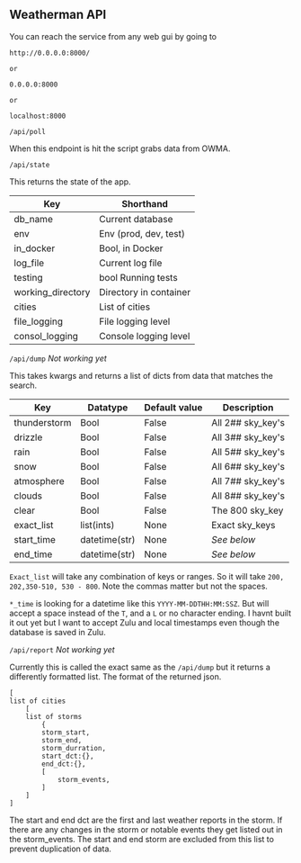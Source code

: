 ## Weatherman API

You can reach the service from any web gui by going to 

```http
http://0.0.0.0:8000/

or

0.0.0.0:8000

or

localhost:8000
```

`/api/poll`

When this endpoint is hit the script grabs data from OWMA. 

`/api/state`

This returns the state of the app. 

| Key               | Shorthand                 |
| ---               | ---                       |
| db_name           | Current database          |
| env               | Env (prod, dev, test)     |
| in_docker         | Bool, in Docker           |
| log_file          | Current log file          |
| testing           | bool Running tests        |
| working_directory | Directory in container    |
| cities            | List of cities            |
| file_logging      | File logging level        |
| consol_logging    | Console logging level     |

`/api/dump` _Not working yet_

This takes kwargs and returns a list of dicts from data that matches the search. 

| Key           | Datatype      | Default value | Description |
| ---           | ---           | ---   | --- |
| thunderstorm  | Bool          | False | All 2## sky_key's |
| drizzle       | Bool          | False | All 3## sky_key's |
| rain          | Bool          | False | All 5## sky_key's |
| snow          | Bool          | False | All 6## sky_key's |
| atmosphere    | Bool          | False | All 7## sky_key's |
| clouds        | Bool          | False | All 8## sky_key's |
| clear         | Bool          | False | The 800 sky_key   |
| exact_list    | list(ints)    | None  | Exact sky_keys    |
| start_time    | datetime(str) | None  | _See below_       |
| end_time      | datetime(str) | None  | _See below_       |

`Exact_list` will take any combination of keys or ranges. 
So it will take `200, 202,350-510, 530 - 800`. 
Note the commas matter but not the spaces. 

`*_time` is looking for a datetime like this `YYYY-MM-DDTHH:MM:SSZ`. 
But will accept a space instead of the `T`, and a `L` or no character ending. 
I havnt built it out yet but I want to accept Zulu and local timestamps even though the database is saved in Zulu. 

`/api/report` _Not working yet_

Currently this is called the exact same as the `/api/dump` but it returns a differently formatted list. 
The format of the returned json. 
```text
[
list of cities
    [
    list of storms
        {
        storm_start,
        storm_end,
        storm_durration,
        start_dct:{},
        end_dct:{},
        [
            storm_events,
        ]
    ]
]
```

The start and end dct are the first and last weather reports in the storm. 
If there are any changes in the storm or notable events they get listed out in the storm_events. 
The start and end storm are excluded from this list to prevent duplication of data. 
